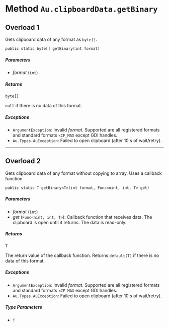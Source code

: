 # Method `Au.clipboardData.getBinary`

## Overload 1

Gets clipboard data of any format as `byte[]`.

```
public static byte[] getBinary(int format)
```

##### Parameters

- *format*  (`int`)

##### Returns

`byte[]`

`null` if there is no data of this format.

##### Exceptions

- `ArgumentException`:
    Invalid *format*. Supported are all registered formats and standard formats `<CF_MAX` except GDI handles.
- `Au.Types.AuException`:
    Failed to open clipboard (after 10 s of wait/retry).

* * *

## Overload 2

Gets clipboard data of any format without copying to array. Uses a callback function.

```
public static T getBinary<T>(int format, Func<nint, int, T> get)
```

##### Parameters

- *format*  (`int`)
- *get*  (`Func<nint, int, T>`):
    Callback function that receives data. The clipboard is open until it returns. The data is read-only.

##### Returns

`T`

The return value of the callback function. Returns `default(T)` if there is no data of this format.

##### Exceptions

- `ArgumentException`:
    Invalid *format*. Supported are all registered formats and standard formats `<CF_MAX` except GDI handles.
- `Au.Types.AuException`:
    Failed to open clipboard (after 10 s of wait/retry).

##### Type Parameters

- `T`